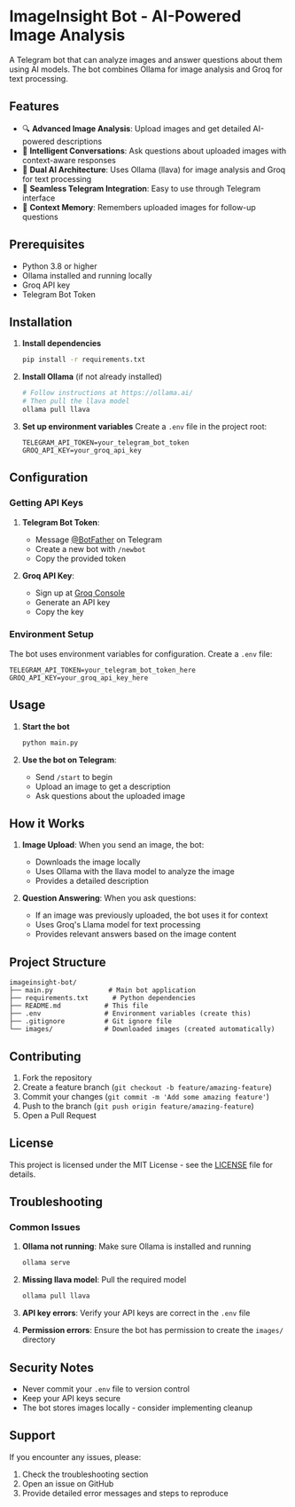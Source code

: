 # ImageInsight Bot - AI-Powered Image Analysis

A Telegram bot that can analyze images and answer questions about them using AI models. The bot combines Ollama for image analysis and Groq for text processing.

## Features

- 🔍 **Advanced Image Analysis**: Upload images and get detailed AI-powered descriptions
- 💬 **Intelligent Conversations**: Ask questions about uploaded images with context-aware responses
- 🤖 **Dual AI Architecture**: Uses Ollama (llava) for image analysis and Groq for text processing
- 📱 **Seamless Telegram Integration**: Easy to use through Telegram interface
- 🧠 **Context Memory**: Remembers uploaded images for follow-up questions

## Prerequisites

- Python 3.8 or higher
- Ollama installed and running locally
- Groq API key
- Telegram Bot Token

## Installation


1. **Install dependencies**
   ```bash
   pip install -r requirements.txt
   ```

2. **Install Ollama** (if not already installed)
   ```bash
   # Follow instructions at https://ollama.ai/
   # Then pull the llava model
   ollama pull llava
   ```

3. **Set up environment variables**
   Create a `.env` file in the project root:
   ```env
   TELEGRAM_API_TOKEN=your_telegram_bot_token
   GROQ_API_KEY=your_groq_api_key
   ```

## Configuration

### Getting API Keys

1. **Telegram Bot Token**:
   - Message [@BotFather](https://t.me/botfather) on Telegram
   - Create a new bot with `/newbot`
   - Copy the provided token

2. **Groq API Key**:
   - Sign up at [Groq Console](https://console.groq.com/)
   - Generate an API key
   - Copy the key

### Environment Setup

The bot uses environment variables for configuration. Create a `.env` file:

```env
TELEGRAM_API_TOKEN=your_telegram_bot_token_here
GROQ_API_KEY=your_groq_api_key_here
```

## Usage

1. **Start the bot**
   ```bash
   python main.py
   ```

2. **Use the bot on Telegram**:
   - Send `/start` to begin
   - Upload an image to get a description
   - Ask questions about the uploaded image

## How it Works

1. **Image Upload**: When you send an image, the bot:
   - Downloads the image locally
   - Uses Ollama with the llava model to analyze the image
   - Provides a detailed description

2. **Question Answering**: When you ask questions:
   - If an image was previously uploaded, the bot uses it for context
   - Uses Groq's Llama model for text processing
   - Provides relevant answers based on the image content

## Project Structure

```
imageinsight-bot/
├── main.py              # Main bot application
├── requirements.txt      # Python dependencies
├── README.md           # This file
├── .env                # Environment variables (create this)
├── .gitignore          # Git ignore file
└── images/             # Downloaded images (created automatically)
```

## Contributing

1. Fork the repository
2. Create a feature branch (`git checkout -b feature/amazing-feature`)
3. Commit your changes (`git commit -m 'Add some amazing feature'`)
4. Push to the branch (`git push origin feature/amazing-feature`)
5. Open a Pull Request

## License

This project is licensed under the MIT License - see the [LICENSE](LICENSE) file for details.

## Troubleshooting

### Common Issues

1. **Ollama not running**: Make sure Ollama is installed and running
   ```bash
   ollama serve
   ```

2. **Missing llava model**: Pull the required model
   ```bash
   ollama pull llava
   ```

3. **API key errors**: Verify your API keys are correct in the `.env` file

4. **Permission errors**: Ensure the bot has permission to create the `images/` directory

## Security Notes

- Never commit your `.env` file to version control
- Keep your API keys secure
- The bot stores images locally - consider implementing cleanup

## Support

If you encounter any issues, please:
1. Check the troubleshooting section
2. Open an issue on GitHub
3. Provide detailed error messages and steps to reproduce 
